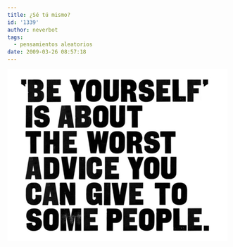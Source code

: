 ```yaml
---
title: ¿Sé tú mismo?
id: '1339'
author: neverbot
tags:
  - pensamientos aleatorios
date: 2009-03-26 08:57:18
---
```


![Be Yourself](./se-tu-mismo/be_yourself.jpg "Be Yourself")
